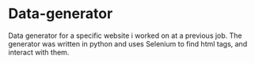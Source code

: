 # Data-generator

Data generator for a specific website i worked on at a previous job.
The generator was written in python and uses Selenium to find html tags, and interact with them.
